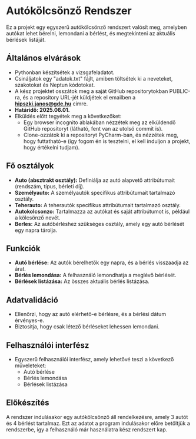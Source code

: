 # Autókölcsönző Rendszer

Ez a projekt egy egyszerű autókölcsönző rendszert valósít meg, amelyben autókat lehet bérelni, lemondani a bérlést, és megtekinteni az aktuális bérlések listáját.

## Általános elvárások

- Pythonban készítsétek a vizsgafeladatot.
- Csináljatok egy "adatok.txt" fájlt, amiben töltsétek ki a neveteket, szakotokat és Neptun kódotokat.
- A kész projektet osszátok meg a saját GitHub repositorytokban PUBLIC-ra, és a repository URL-jét küldjétek el emailben a **hipszki.janos@gde.hu** címre.
- **Határidő: 2025.06.01.**
- Elküldés előtt tegyétek meg a következőket:
  - Egy browser incognito ablakában nézzétek meg az elküldendő GitHub repositoryt (látható, fent van az utolsó commit is).
  - Clone-ozzátok ki a repositoryt PyCharm-ban, és nézzétek meg, hogy futtatható-e (így fogom én is tesztelni, el kell induljon a projekt, hogy értékelni tudjam).

## Fő osztályok

- **Auto (absztrakt osztály):** Definiálja az autó alapvető attribútumait (rendszám, típus, bérleti díj).
- **Személyauto:** A személyautók specifikus attribútumait tartalmazó osztály.
- **Teherauto:** A teherautók specifikus attribútumait tartalmazó osztály.
- **Autokolcsonzo:** Tartalmazza az autókat és saját attribútumot is, például a kölcsönző nevét.
- **Berles:** Az autóbérléshez szükséges osztály, amely egy autó bérlését egy napra tárolja.

## Funkciók

- **Autó bérlése:** Az autók bérelhetők egy napra, és a bérlés visszaadja az árat.
- **Bérlés lemondása:** A felhasználó lemondhatja a meglévő bérlését.
- **Bérlések listázása:** Az összes aktuális bérlés listázása.

## Adatvalidáció

- Ellenőrzi, hogy az autó elérhető-e bérlésre, és a bérlési dátum érvényes-e.
- Biztosítja, hogy csak létező bérléseket lehessen lemondani.

## Felhasználói interfész

- Egyszerű felhasználói interfész, amely lehetővé teszi a következő műveleteket:
  - Autó bérlése
  - Bérlés lemondása
  - Bérlések listázása

## Előkészítés

A rendszer indulásakor egy autókölcsönző áll rendelkezésre, amely 3 autót és 4 bérlést tartalmaz. Ezt az adatot a program indulásakor előre betöltjük a rendszerbe, így a felhasználó már használatra kész rendszert kap.